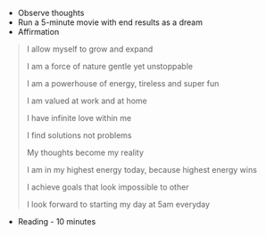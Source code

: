 
* Observe thoughts
* Run a 5-minute movie with end results as a dream
* Affirmation
>I allow myself to grow and expand
>
>I am a force of nature gentle yet unstoppable
>
>I am a powerhouse of energy, tireless and  super fun
>
>I am valued at work and at home
>
>I have infinite love within me
>
>I find solutions not problems
>
>My thoughts become my reality
>
>I am in my highest energy today, because highest energy wins
>
>I achieve goals that look impossible to other
>
>I look forward to starting my day at 5am everyday

* Reading - 10 minutes
